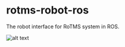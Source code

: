 # rotms-robot-ros
The robot interface for RoTMS system in ROS.

![alt text](https://github.com/bingogome/documents/blob/main/rotms-robot-ros/maindiagram.drawio.png)
